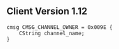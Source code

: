 ## Client Version 1.12

```rust,ignore
cmsg CMSG_CHANNEL_OWNER = 0x009E {
    CString channel_name;    
}

```
